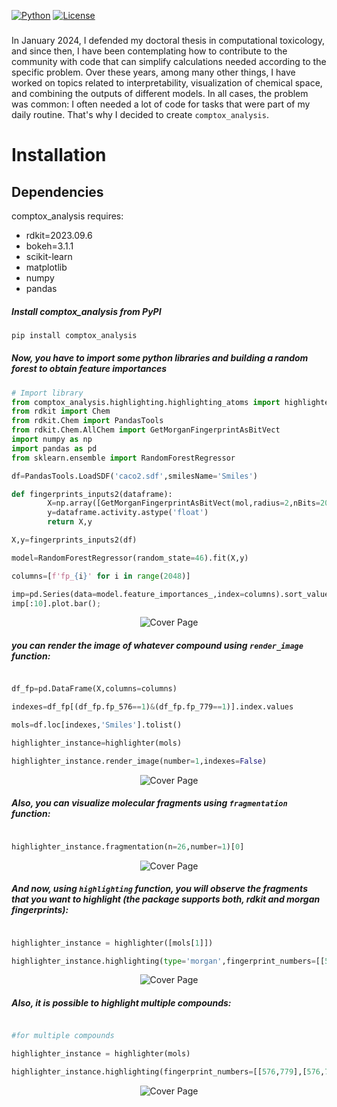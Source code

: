 [![Python](https://img.shields.io/pypi/pyversions/torchquad)](https://img.shields.io/pypi/pyversions/torchquad)
[![License](https://img.shields.io/badge/license-GPLv3-blue)](https://img.shields.io/badge/license-GPLv3-blue)

### 
In January 2024, I defended my doctoral thesis in computational toxicology, and since then, I have been contemplating how to contribute to the community with code that can simplify calculations needed according to the specific problem. Over these years, among many other things, I have worked on topics related to interpretability, visualization of chemical space, and combining the outputs of different models. In all cases, the problem was common: I often needed a lot of code for tasks that were part of my daily routine. That's why I decided to create ``comptox_analysis``.


# Installation

## Dependencies

comptox_analysis requires:

- rdkit=2023.09.6
- bokeh=3.1.1
- scikit-learn
- matplotlib
- numpy
- pandas



##### Install comptox_analysis from PyPI
```bash
pip install comptox_analysis
```

##### Now, you have to import some python libraries and building a random forest to obtain feature importances

```python
# Import library
from comptox_analysis.highlighting.highlighting_atoms import highlighter
from rdkit import Chem
from rdkit.Chem import PandasTools
from rdkit.Chem.AllChem import GetMorganFingerprintAsBitVect
import numpy as np
import pandas as pd
from sklearn.ensemble import RandomForestRegressor

df=PandasTools.LoadSDF('caco2.sdf',smilesName='Smiles')

def fingerprints_inputs2(dataframe):
        X=np.array([GetMorganFingerprintAsBitVect(mol,radius=2,nBits=2048,useFeatures=True) for mol in [Chem.MolFromSmiles(m) for m in list(dataframe.Smiles)]])
        y=dataframe.activity.astype('float')
        return X,y

X,y=fingerprints_inputs2(df)

model=RandomForestRegressor(random_state=46).fit(X,y)

columns=[f'fp_{i}' for i in range(2048)]

imp=pd.Series(data=model.feature_importances_,index=columns).sort_values(ascending=False)
imp[:10].plot.bar();

```

<p align="center">
  <img src="https://raw.githubusercontent.com/phi-grib/comptox_analysis/main/images/importances.PNG" alt="Cover Page">
</p>

##### you can render the image of whatever compound using ```render_image``` function:

```python

df_fp=pd.DataFrame(X,columns=columns)

indexes=df_fp[(df_fp.fp_576==1)&(df_fp.fp_779==1)].index.values

mols=df.loc[indexes,'Smiles'].tolist()

highlighter_instance=highlighter(mols)

highlighter_instance.render_image(number=1,indexes=False)

```

<p align="center">
  <img src="https://raw.githubusercontent.com/phi-grib/comptox_analysis/main/images/molecule_rend..PNG" alt="Cover Page">
</p>


##### Also, you can visualize molecular fragments using ```fragmentation``` function:

```python

highlighter_instance.fragmentation(n=26,number=1)[0]

```

<p align="center">
  <img src="https://raw.githubusercontent.com/phi-grib/comptox_analysis/main/images/frag..PNG" alt="Cover Page">
</p>

##### And now, using ```highlighting``` function, you will observe the fragments that you want to highlight (the package supports both, rdkit and morgan fingerprints):

```python

highlighter_instance = highlighter([mols[1]])

highlighter_instance.highlighting(type='morgan',fingerprint_numbers=[[576,779]])

```

<p align="center">
  <img src="https://raw.githubusercontent.com/phi-grib/comptox_analysis/main/images/one_compound_highl..PNG" alt="Cover Page">
</p>

##### Also, it is possible to highlight multiple compounds:

```python

#for multiple compounds

highlighter_instance = highlighter(mols)

highlighter_instance.highlighting(fingerprint_numbers=[[576,779],[576,779],[576,779]])

```

<p align="center">
  <img src="https://raw.githubusercontent.com/phi-grib/comptox_analysis/main/images/multiple_highl..PNG" alt="Cover Page">
</p>
